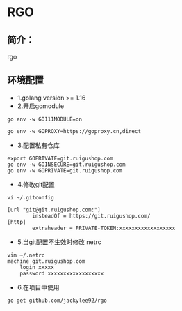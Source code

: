 # RGO

## 简介：
rgo

## 环境配置

- 1.golang version >= 1.16
- 2.开启gomodule
```
go env -w GO111MODULE=on

go env -w GOPROXY=https://goproxy.cn,direct
```
- 3.配置私有仓库
```
export GOPRIVATE=git.ruigushop.com
go env -w GOINSECURE=git.ruigushop.com
go env -w GOPRIVATE=git.ruigushop.com
```

- 4.修改git配置 
```
vi ~/.gitconfig 

[url "git@git.ruigushop.com:"]
        insteadOf = https://git.ruigushop.com/
[http]
        extraheader = PRIVATE-TOKEN:xxxxxxxxxxxxxxxxxx
```
- 5.当git配置不生效时修改 netrc
```
vim ~/.netrc
machine git.ruigushop.com
    login xxxxx
    password xxxxxxxxxxxxxxxxxx
```

- 6.在项目中使用
```
go get github.com/jackylee92/rgo
```